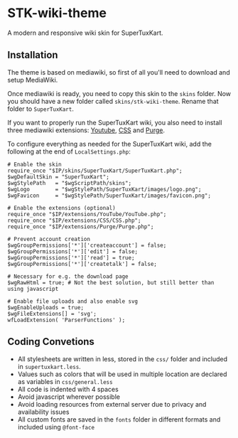 # STK-wiki-theme

A modern and responsive wiki skin for SuperTuxKart.

## Installation
The theme is based on mediawiki, so first of all you'll need to download and setup MediaWiki.

Once mediawiki is ready, you need to copy this skin to the `skins` folder. Now you should have a new folder called `skins/stk-wiki-theme`. Rename that folder to `SuperTuxKart`.

If you want to properly run the SuperTuxKart wiki, you also need to install three mediawiki extensions: [Youtube](https://www.mediawiki.org/wiki/Extension:YouTube), [CSS](https://www.mediawiki.org/wiki/Extension:CSS) and [Purge](https://www.mediawiki.org/wiki/Extension:Purge).

To configure everything as needed for the SuperTuxKart wiki, add the following at the end of `LocalSettings.php`:

```
# Enable the skin
require_once "$IP/skins/SuperTuxKart/SuperTuxKart.php";
$wgDefaultSkin = "SuperTuxKart";
$wgStylePath   = "$wgScriptPath/skins";
$wgLogo        = "$wgStylePath/SuperTuxKart/images/logo.png";
$wgFavicon     = "$wgStylePath/SuperTuxKart/images/favicon.png";

# Enable the extensions (optional)
require_once "$IP/extensions/YouTube/YouTube.php";
require_once "$IP/extensions/CSS/CSS.php";
require_once "$IP/extensions/Purge/Purge.php";

# Prevent account creation
$wgGroupPermissions['*']['createaccount'] = false;
$wgGroupPermissions['*']['edit'] = false;
$wgGroupPermissions['*']['read'] = true;
$wgGroupPermissions['*']['createtalk'] = false;

# Necessary for e.g. the download page
$wgRawHtml = true; # Not the best solution, but still better than using javascript

# Enable file uploads and also enable svg
$wgEnableUploads = true;
$wgFileExtensions[] = 'svg';
wfLoadExtension( 'ParserFunctions' );
```

## Coding Convetions
 * All stylesheets are written in less, stored in the `css/` folder and included in `supertuxkart.less`.
 * Values such as colors that will be used in multiple location are declared as variables in `css/general.less`
 * All code is indented with 4 spaces
 * Avoid javascript wherever possible
 * Avoid loading resources from external server due to privacy and availability issues
 * All custom fonts are saved in the `fonts` folder in different formats and included using `@font-face`
